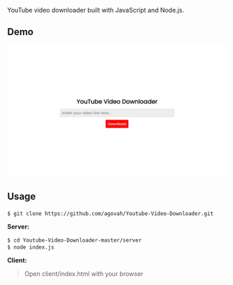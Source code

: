 YouTube video downloader built with JavaScript and Node.js.

## Demo

![Image of Yaktocat](https://raw.githubusercontent.com/agovah/Youtube-Video-Downloader/master/demo.jpg)

## Usage

```
$ git clone https://github.com/agovah/Youtube-Video-Downloader.git
```

**Server:**
```
$ cd Youtube-Video-Downloader-master/server
$ node index.js
```

**Client:**

> Open client/index.html with your browser
